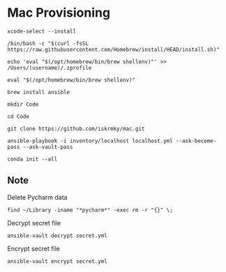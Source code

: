 # Mac Provisioning
```commandline
xcode-select --install

/bin/bash -c "$(curl -fsSL https://raw.githubusercontent.com/Homebrew/install/HEAD/install.sh)"

echo 'eval "$(/opt/homebrew/bin/brew shellenv)"' >> /Users/(username)/.zprofile

eval "$(/opt/homebrew/bin/brew shellenv)"

brew install ansible

mkdir Code

cd Code

git clone https://github.com/iskrmky/mac.git

ansible-playbook -i inventory/localhost localhost.yml --ask-become-pass --ask-vault-pass

conda init --all
```

## Note
Delete Pycharm data
```commandline
find ~/Library -iname "*pycharm*" -exec rm -r "{}" \;
```

Decrypt secret file
```commandline
ansible-vault decrypt secret.yml
```

Encrypt secret file
```commandline
ansible-vault encrypt secret.yml
```
